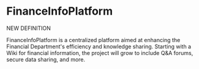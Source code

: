 # FinanceInfoPlatform
NEW DEFINITION

FinanceInfoPlatform is a centralized platform aimed at enhancing the Financial Department's efficiency and knowledge sharing. Starting with a Wiki for financial information, the project will grow to include Q&A forums, secure data sharing, and more.
